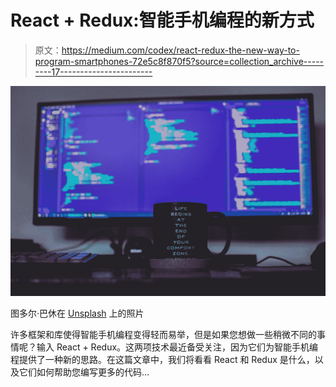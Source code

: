 # React + Redux:智能手机编程的新方式

> 原文：<https://medium.com/codex/react-redux-the-new-way-to-program-smartphones-72e5c8f870f5?source=collection_archive---------17----------------------->

![](img/b1057f2b471dbb5122eaf7e85d0fc986.png)

图多尔·巴休在 [Unsplash](https://unsplash.com?utm_source=medium&utm_medium=referral) 上的照片

许多框架和库使得智能手机编程变得轻而易举，但是如果您想做一些稍微不同的事情呢？输入 React + Redux。这两项技术最近备受关注，因为它们为智能手机编程提供了一种新的思路。在这篇文章中，我们将看看 React 和 Redux 是什么，以及它们如何帮助您编写更多的代码…
